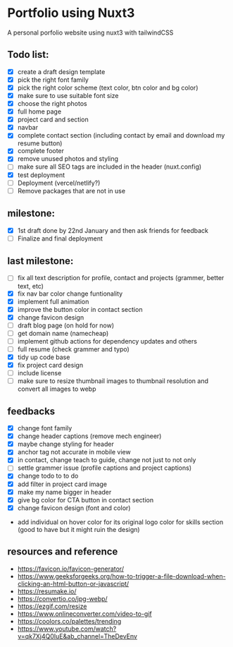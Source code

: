 # Portfolio using Nuxt3

A personal porfolio website using nuxt3 with tailwindCSS

## Todo list:
- [x] create a draft design template
- [x] pick the right font family
- [x] pick the right color scheme (text color, btn color and bg color)
- [x] make sure to use suitable font size
- [x] choose the right photos
- [x] full home page
- [x] project card and section
- [x] navbar
- [x] complete contact section (including contact by email and download my resume button)
- [x] complete footer
- [x] remove unused photos and styling
- [ ] make sure all SEO tags are included in the header (nuxt.config)
- [x] test deployment
- [ ] Deployment (vercel/netlify?)
- [ ] Remove packages that are not in use

## milestone:
- [x] 1st draft done by 22nd January and then ask friends for feedback
- [ ] Finalize and final deployment

## last milestone:
- [ ] fix all text description for profile, contact and projects (grammer, better text, etc)
- [x] fix nav bar color change funtionality
- [x] implement full animation
- [x] improve the button color in contact section
- [x] change favicon design
- [ ] draft blog page (on hold for now)
- [ ] get domain name (namecheap)
- [ ] implement github actions for dependency updates and others
- [ ] full resume (check grammer and typo)
- [x] tidy up code base
- [x] fix project card design
- [ ] include license
- [ ] make sure to resize thumbnail images to thumbnail resolution and convert all images to webp

## feedbacks
- [x] change font family
- [x] change header captions (remove mech engineer)
- [x] maybe change styling for header
- [x] anchor tag not accurate in mobile view
- [x] in contact, change teach to guide, change not just to not only
- [ ] settle grammer issue (profile captions and project captions)
- [x] change todo to to do
- [x] add filter in project card image
- [x] make my name bigger in header
- [x] give bg color for CTA button in contact section
- [x] change favicon design (font and color)
- add individual on hover color for its original logo color for skills section (good to have but it might ruin the design)

## resources and reference
- https://favicon.io/favicon-generator/
- https://www.geeksforgeeks.org/how-to-trigger-a-file-download-when-clicking-an-html-button-or-javascript/
- https://resumake.io/
- https://convertio.co/jpg-webp/
- https://ezgif.com/resize
- https://www.onlineconverter.com/video-to-gif
- https://coolors.co/palettes/trending
- https://www.youtube.com/watch?v=qk7Xj4Q0IuE&ab_channel=TheDevEnv